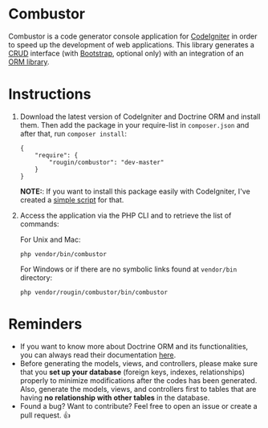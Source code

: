 Combustor
=========

Combustor is a code generator console application for [CodeIgniter](https://ellislab.com/codeigniter/) in order to speed up the development of web applications. This library generates a [CRUD](http://en.wikipedia.org/wiki/Create,_read,_update_and_delete) interface (with [Bootstrap](http://www.getbootstrap.com), optional only) with an integration of an [ORM library](http://www.doctrine-project.org/).

Instructions
============

1. Download the latest version of CodeIgniter and Doctrine ORM and install them. Then add the package in your require-list in ```composer.json``` and after that, run ```composer install```:

	```
	{
		"require": {
			"rougin/combustor": "dev-master"
		}
	}
	```

	**NOTE:**: If you want to install this package easily with CodeIgniter, I've created a [simple script](https://github.com/rougin/ignite.php) for that.

2. Access the application via the PHP CLI and to retrieve the list of commands:
	
	For Unix and Mac:

	```php vendor/bin/combustor```

	For Windows or if there are no symbolic links found at ```vendor/bin``` directory:

	```php vendor/rougin/combustor/bin/combustor``` 

Reminders
=========

* If you want to know more about Doctrine ORM and its functionalities, you can always read their documentation [here](doctrine-orm.readthedocs.org/en/latest/tutorials/getting-started.html).
* Before generating the models, views, and controllers, please make sure that you **set up your database** (foreign keys, indexes, relationships) properly to minimize modifications after the codes has been generated. Also, generate the models, views, and controllers first to tables that are having **no relationship with other tables** in the database.
* Found a bug? Want to contribute? Feel free to open an issue or create a pull request. :+1: